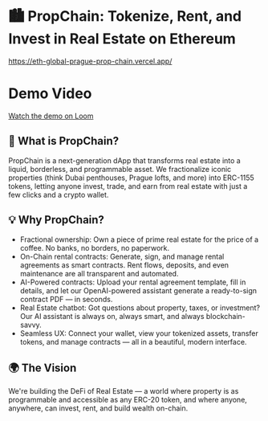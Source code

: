 # 🏙️ PropChain: Tokenize, Rent, and Invest in Real Estate on Ethereum

https://eth-global-prague-prop-chain.vercel.app/

# Demo Video

[Watch the demo on Loom](https://www.loom.com/share/1ac8d604f3a0454fbdfed44ec462731c?sid=be4eb7ba-662f-4796-a36a-c80619f3c737)

## 🚀 What is PropChain?

PropChain is a next-generation dApp that transforms real estate into a liquid, borderless, and programmable asset. We fractionalize iconic properties (think Dubai penthouses, Prague lofts, and more) into ERC-1155 tokens, letting anyone invest, trade, and earn from real estate with just a few clicks and a crypto wallet.

## 💡 Why PropChain?

- Fractional ownership: Own a piece of prime real estate for the price of a coffee. No banks, no borders, no paperwork.
- On-Chain rental contracts: Generate, sign, and manage rental agreements as smart contracts. Rent flows, deposits, and even maintenance are all transparent and automated.
- AI-Powered contracts: Upload your rental agreement template, fill in details, and let our OpenAI-powered assistant generate a ready-to-sign contract PDF — in seconds.
- Real Estate chatbot: Got questions about property, taxes, or investment? Our AI assistant is always on, always smart, and always blockchain-savvy.
- Seamless UX: Connect your wallet, view your tokenized assets, transfer tokens, and manage contracts — all in a beautiful, modern interface.

## 🌍 The Vision

We're building the DeFi of Real Estate — a world where property is as programmable and accessible as any ERC-20 token, and where anyone, anywhere, can invest, rent, and build wealth on-chain.
